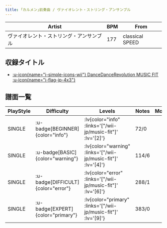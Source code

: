 ```yaml
---
title: ｢カルメン｣前奏曲 / ヴァイオレント・ストリング・アンサンブル
---
```


|Artist|BPM|From|
|------|---|----|
|ヴァイオレント・ストリング・アンサンブル|177|classical SPEED|

## 収録タイトル

- [ :u-icon{name="i-simple-icons-wii"} DanceDanceRevolution MUSIC FIT :u-icon{name="i-flag-jp-4x3"} ](/wii-jp/music-fit)

## 譜面一覧

|PlayStyle|Difficulty|Levels|Notes|Movie|
|---------|----------|------|-----|-----|
|SINGLE| :u-badge[BEGINNER]{color="info"} | :lv{color="info" :links='["/wii-jp/music-fit"]' :lv='[2]'} |72/0||
|SINGLE| :u-badge[BASIC]{color="warning"} | :lv{color="warning" :links='["/wii-jp/music-fit"]' :lv='[4]'} |114/6||
|SINGLE| :u-badge[DIFFICULT]{color="error"} | :lv{color="error" :links='["/wii-jp/music-fit"]' :lv='[6]'} |288/1||
|SINGLE| :u-badge[EXPERT]{color="primary"} | :lv{color="primary" :links='["/wii-jp/music-fit"]' :lv='[9]'} |383/0||
